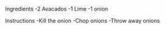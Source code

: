 Ingredients 
-2 Avacados
-1 Lime
-1 onion

Instructions
-Kill the onion
-Chop onions
-Throw away onions
